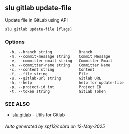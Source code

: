 ## slu gitlab update-file

Update file in GitLab using API

```
slu gitlab update-file [flags]
```

### Options

```
  -b, --branch string            Branch
  -m, --commit-message string    Commit Message
  -e, --committer-email string   Committer Email
  -n, --committer-name string    Committer Name
  -c, --content string           Content
  -f, --file string              File
  -u, --gitlab-url string        Gitlab URL
  -h, --help                     help for update-file
  -p, --project-id int           Project ID
  -t, --token string             GitLab Token
```

### SEE ALSO

* [slu gitlab](slu_gitlab.md)	 - Utils for Gitlab

###### Auto generated by spf13/cobra on 12-May-2025
